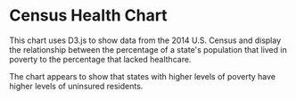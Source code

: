 # Census Health Chart

This chart uses D3.js to show data from the 2014 U.S. Census and display the relationship between the percentage of a state's population that lived in poverty to the percentage that lacked healthcare.

The chart appears to show that states with higher levels of poverty have higher levels of uninsured residents.
